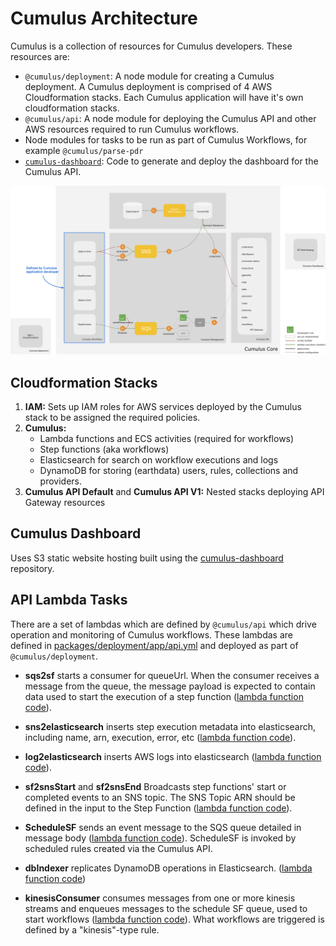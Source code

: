 # Cumulus Architecture

Cumulus is a collection of resources for Cumulus developers. These resources are:

* `@cumulus/deployment`: A node module for creating a Cumulus deployment. A Cumulus deployment is comprised of 4 AWS Cloudformation stacks. Each Cumulus application will have it's own cloudformation stacks.
* `@cumulus/api`: A node module for deploying the Cumulus API and other AWS resources required to run Cumulus workflows.
* Node modules for tasks to be run as part of Cumulus Workflows, for example `@cumulus/parse-pdr`
* [`cumulus-dashboard`](https://github.com/cumulus-nasa/cumulus-dashboard): Code to generate and deploy the dashboard for the Cumulus API.

<img src="/images/cumulus-arch-diagram.png">


## Cloudformation Stacks

1. **IAM:** Sets up IAM roles for AWS services deployed by the Cumulus stack to be assigned the required policies.
2. **Cumulus:**
    * Lambda functions and ECS activities (required for workflows)
    * Step functions (aka workflows)
    * Elasticsearch for search on workflow executions and logs
    * DynamoDB for storing (earthdata) users, rules, collections and providers.
3. **Cumulus API Default** and **Cumulus API V1:** Nested stacks deploying API Gateway resources


## Cumulus Dashboard

Uses S3 static website hosting built using the [cumulus-dashboard](https://github.com/cumulus-nasa/cumulus-dashboard) repository.

## API Lambda Tasks

There are a set of lambdas which are defined by `@cumulus/api` which drive operation and monitoring of Cumulus workflows. These lambdas are defined in [packages/deployment/app/api.yml](https://github.com/cumulus-nasa/cumulus/blob/master/packages/api/config/lambdas.yml) and deployed as part of `@cumulus/deployment`.

* **sqs2sf** starts a consumer for queueUrl. When the consumer receives a message from the queue, the message payload is expected to contain data used to start the execution of a step function ([lambda function code](https://github.com/cumulus-nasa/cumulus/blob/master/packages/api/lambdas/sf-starter.js)).

* **sns2elasticsearch** inserts step execution metadata into elasticsearch, including name, arn, execution, error, etc ([lambda function code](https://github.com/cumulus-nasa/cumulus/blob/master/packages/api/es/indexer.js)).

* **log2elasticsearch** inserts AWS logs into elasticsearch ([lambda function code](https://github.com/cumulus-nasa/cumulus/blob/master/packages/api/es/indexer.js)).

* **sf2snsStart** and **sf2snsEnd** Broadcasts step functions' start or completed events to an SNS topic. The SNS Topic ARN should be defined in the input to the Step Function ([lambda function code](https://github.com/cumulus-nasa/cumulus/blob/master/packages/api/lambdas/sf-sns-broadcast.js)).

* **ScheduleSF** sends an event message to the SQS queue detailed in message body ([lambda function code](https://github.com/cumulus-nasa/cumulus/blob/master/packages/api/lambdas/sf-scheduler.js)). ScheduleSF is invoked by scheduled rules created via the Cumulus API.

* **dbIndexer** replicates DynamoDB operations in Elasticsearch. ([lambda function code](https://github.com/cumulus-nasa/cumulus/blob/master/packages/api/lambdas/db-indexer.js))

* **kinesisConsumer** consumes messages from one or more kinesis streams and enqueues messages to the schedule SF queue, used to start workflows ([lambda function code](https://github.com/cumulus-nasa/cumulus/blob/master/packages/api/lambdas/kinesis-consumer.js)). What workflows are triggered is defined by a "kinesis"-type rule.

